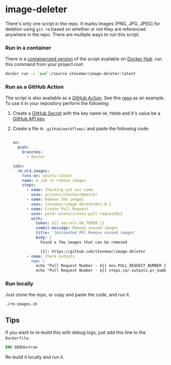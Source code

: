 # image-deleter

There's only one script in the repo. It marks images (PNG, JPG, JPEG) for deletion using `git rm` based on whether or not they are referenced anywhere in the repo. There are multiple ways to run this script.

### Run in a container

There is a [containerized version](Dockerfile) of the script available on [Docker Hub](https://hub.docker.com/r/stevemar/image-deleter). run this command from your project root:

```bash
docker run -v `pwd`:/source stevemar/image-deleter:latest
```

### Run as a GitHub Action

The script is also available as a [GitHub Action](action.yml). See this [repo](https://github.com/stevemar/testing-images) as an example. To use it in your repository perform the following:

1. Create a [GitHub Secret](https://developer.github.com/v3/actions/secrets/) with the key name `GH_TOKEN` and it's value be a [GitHub API key](https://github.com/settings/tokens).

2. Create a file in `.github/workflows/` and paste the following code:

   ```yaml

   on:
     push:
       branches:    
         - master

   jobs:
     rm_old_images:
       runs-on: ubuntu-latest
       name: A job to remove images
       steps:
         - name: Checking out our code
           uses: actions/checkout@master
         - name: Remove the images
           uses: stevemar/image-deleter@v1.0.1
         - name: Create Pull Request
           uses: peter-evans/create-pull-request@v2
           with:
             token: ${{ secrets.GH_TOKEN }}
             commit-message: Remove unused images
             title: '[Automated PR] Remove unused images'
             body: |
               Found a few images that can be removed

               [1]: https://github.com/stevemar/image-deleter
         - name: Check outputs
           run: |
             echo "Pull Request Number - ${{ env.PULL_REQUEST_NUMBER }}"
             echo "Pull Request Number - ${{ steps.cpr.outputs.pr_number }}"
     ```

### Run locally

Just clone the repo, or copy and paste the code, and run it.

```bash
./rm-images.sh
```

## Tips

If you want to re-build this with debug logs, just add this line to the `Dockerfile`:

```Dockerfile
ENV DEBUG=true
```

Re-build it locally and run it.

